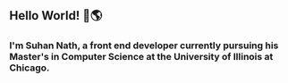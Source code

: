 ## Hello World! 👋🌎
### I'm Suhan Nath, a front end developer currently pursuing his Master's in Computer Science at the University of Illinois at Chicago.

<!--
**suhan0694/suhan0694** is a ✨ _special_ ✨ repository because its `README.md` (this file) appears on your GitHub profile.


![Suhan's github stats](https://github-readme-stats.vercel.app/api?username=suhan0694&show_icons=true&theme=dark)
